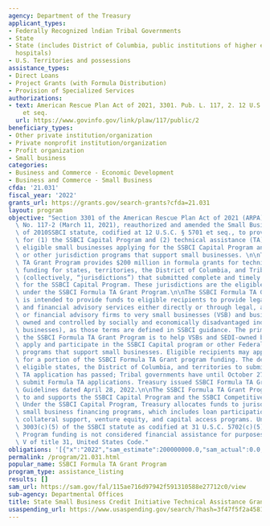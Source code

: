 ```yaml
---
agency: Department of the Treasury
applicant_types:
- Federally Recognized lndian Tribal Governments
- State
- State (includes District of Columbia, public institutions of higher education and
  hospitals)
- U.S. Territories and possessions
assistance_types:
- Direct Loans
- Project Grants (with Formula Distribution)
- Provision of Specialized Services
authorizations:
- text: American Rescue Plan Act of 2021, 3301. Pub. L. 117, 2. 12 U.S.C. &sect; 5701
    et seq.
  url: https://www.govinfo.gov/link/plaw/117/public/2
beneficiary_types:
- Other private institution/organization
- Private nonprofit institution/organization
- Profit organization
- Small business
categories:
- Business and Commerce - Economic Development
- Business and Commerce - Small Business
cfda: '21.031'
fiscal_year: '2022'
grants_url: https://grants.gov/search-grants?cfda=21.031
layout: program
objective: "Section 3301 of the American Rescue Plan Act of 2021 (ARPA), Public Law\
  \ No. 117-2 (March 11, 2021), reauthorized and amended the Small Business Jobs Act\
  \ of 2010SSBCI statute, codified at 12 U.S.C. § 5701 et seq., to provide funding\
  \ for (1) the SSBCI Capital Program and (2) technical assistance (TA) to support\
  \ eligible small businesses applying for the SSBCI Capital Program and other federal\
  \ or other jurisdiction programs that support small businesses. \n\nThe SSBCI Formula\
  \ TA Grant Program provides $200 million in formula grants for technical assistance\
  \ funding for states, territories, the District of Columbia, and Tribal governments\
  \ (collectively, “jurisdictions”) that submitted complete and timely applications\
  \ for the SSBCI Capital Program. These jurisdictions are the eligible recipients\
  \ under the SSBCI Formula TA Grant Program.\n\nThe SSBCI Formula TA Grant Program\
  \ is intended to provide funds to eligible recipients to provide legal, accounting,\
  \ and financial advisory services either directly or through legal, accounting,\
  \ or financial advisory firms to very small businesses (VSB) and business enterprises\
  \ owned and controlled by socially and economically disadvantaged individuals (SEDI-owned\
  \ businesses), as those terms are defined in SSBCI guidance. The primary goal of\
  \ the SSBCI Formula TA Grant Program is to help VSBs and SEDI-owned businesses meaningfully\
  \ apply and participate in the SSBCI Capital program or other Federal or other jurisdiction\
  \ programs that support small businesses. Eligible recipients may apply to Treasury\
  \ for a portion of the SSBCI Formula TA Grant program funding. The deadline for\
  \ eligible states, the District of Columbia, and territories to submit a Formula\
  \ TA application has passed; Tribal governments have until October 27, 2023, to\
  \ submit Formula TA applications. Treasury issued SSBCI Formula TA Grant Program\
  \ Guidelines dated April 28, 2022.\n\nThe SSBCI Formula TA Grant Program is related\
  \ to and supports the SSBCI Capital Program and the SSBCI Competitive TA Grant Program.\
  \ Under the SSBCI Capital Program, Treasury allocates funds to jurisdictions for\
  \ small business financing programs, which includes loan participation, loan guarantee,\
  \ collateral support, venture equity, and capital access programs. Under Section\
  \ 3003(c)(5) of the SSBCI statute as codified at 31 U.S.C. 5702(c)(5), SSBCI Capital\
  \ Program funding is not considered financial assistance for purposes of subtitle\
  \ V of title 31, United States Code."
obligations: '[{"x":"2022","sam_estimate":200000000.0,"sam_actual":0.0,"usa_spending_actual":0.0},{"x":"2023","sam_estimate":67000000.0,"sam_actual":0.0,"usa_spending_actual":67324308.0},{"x":"2024","sam_estimate":133000000.0,"sam_actual":0.0,"usa_spending_actual":79626574.0}]'
permalink: /program/21.031.html
popular_name: SSBCI Formula TA Grant Program
program_type: assistance_listing
results: []
sam_url: https://sam.gov/fal/115ae716d97942f591310588e27712c0/view
sub-agency: Departmental Offices
title: State Small Business Credit Initiative Technical Assistance Grant Program
usaspending_url: https://www.usaspending.gov/search/?hash=3f47f5f2a45813f201d162b657c5fb22
---
```

